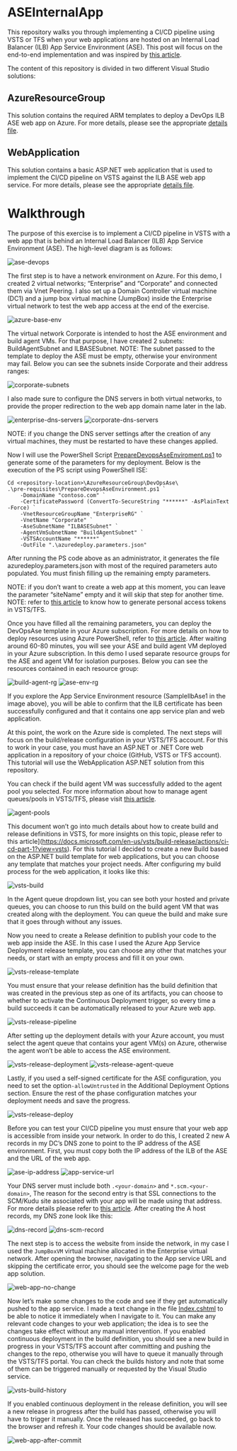 # ASEInternalApp

This repository walks you through implementing a CI/CD pipeline using VSTS or TFS when your web applications are hosted on an Internal Load Balancer (ILB) App Service Environment (ASE). This post will focus on the end-to-end implementation and was inspired by [this article](https://blogs.msdn.microsoft.com/mihansen/2018/01/04/continuous-deployment-with-vststfs-and-app-service-environment-ase/).

The content of this repository is divided in two different Visual Studio solutions: 

## AzureResourceGroup
This solution contains the required ARM templates to deploy a DevOps ILB ASE web app on Azure. For more details, please see the appropriate [details file]().

## WebApplication
This solution contains a basic ASP.NET web application that is used to implement the CI/CD pipeline on VSTS against the ILB ASE web app service. For more details, please see the appropriate [details file]().

# Walkthrough
The purpose of this exercise is to implement a CI/CD pipeline in VSTS with a web app that is behind an Internal Load Balancer (ILB) App Service Environment (ASE). The high-level diagram is as follows:

![ase-devops](ASEInternalApp/images/ase-devops.png)

The first step is to have a network environment on Azure. For this demo, I created 2 virtual networks; “Enterprise” and “Corporate” and connected them via Vnet Peering. I also set up a Domain Controller virtual machine (DC1) and a jump box virtual machine (JumpBox) inside the Enterprise virtual network to test the web app access at the end of the exercise.

![azure-base-env](ASEInternalApp/images/azure-base-env.png)

The virtual network Corporate is intended to host the ASE environment and build agent VMs. For that purpose, I have created 2 subnets: BuildAgentSubnet and ILBASESubnet. NOTE: The subnet passed to the template to deploy the ASE must be empty, otherwise your environment may fail. Below you can see the subnets inside Corporate and their address ranges:

![corporate-subnets](ASEInternalApp/images/corporate-subnets.png)

I also made sure to configure the DNS servers in both virtual networks, to provide the proper redirection to the web app domain name later in the lab.

![enterprise-dns-servers](ASEInternalApp/images/enterprise-dns-servers.png)
![corporate-dns-servers](ASEInternalApp/images/corporate-dns-servers.png)

NOTE: if you change the DNS server settings after the creation of any virtual machines, they must be restarted to have these changes applied.

Now I will use the PowerShell Script [PrepareDevopsAseEnviroment.ps1](ASEInternalApp/AzureResourceGroup/DevOpsAse/pre-requisites/PrepareDevopsAseEnvironment.ps1) to generate some of the parameters for my deployment. Below is the execution of the PS script using PowerShell ISE:

```
Cd <repository-location>\AzureResourceGroup\DevOpsAse\
.\pre-requisites\PrepareDevopsAseEnvironment.ps1 `
    -DomainName "contoso.com" `
    -CertificatePassword (ConvertTo-SecureString "******" -AsPlainText -Force) `
    -VnetResourceGroupName "EnterpriseRG" `
    -VnetName "Corporate" `
    -AseSubnetName "ILBASESubnet" `
    -AgentVmSubnetName "BuildAgentSubnet" `
    -VSTSAccountName "******" `
    -OutFile ".\azuredeploy.parameters.json"
```

After running the PS code above as an administrator, it generates the file azuredeploy.parameters.json with most of the required parameters auto populated. You must finish filling up the remaining empty parameters.

NOTE: if you don’t want to create a web app at this moment, you can leave the parameter “siteName” empty and it will skip that step for another time.
NOTE: refer to [this article](https://docs.microsoft.com/en-us/vsts/accounts/use-personal-access-tokens-to-authenticate?view=vsts) to know how to generate personal access tokens in VSTS/TFS.

Once you have filled all the remaining parameters, you can deploy the DevOpsAse template in your Azure subscription. For more details on how to deploy resources using Azure PowerShell, refer to [this article](https://docs.microsoft.com/en-us/azure/azure-resource-manager/resource-group-template-deploy). After waiting around 60-80 minutes, you will see your ASE and build agent VM deployed in your Azure subscription. In this demo I used separate resource groups for the ASE and agent VM for isolation purposes. Below you can see the resources contained in each resource group:

![build-agent-rg](ASEInternalApp/images/build-agent-rg.png)
![ase-env-rg](ASEInternalApp/images/ase-env-rg.png)

If you explore the App Service Environment resource (SampleIlbAse1 in the image above), you will be able to confirm that the ILB certificate has been successfully configured and that it contains one app service plan and web application.

At this point, the work on the Azure side is completed. The next steps will focus on the build/release configuration in your VSTS/TFS account. For this to work in your case, you must have an ASP.NET or .NET Core web application in a repository of your choice (GitHub, VSTS or TFS account). This tutorial will use the WebApplication ASP.NET solution from this repository.


You can check if the build agent VM was successfully added to the agent pool you selected. For more information about how to manage agent queues/pools in VSTS/TFS, please visit [this article](https://docs.microsoft.com/en-us/vsts/build-release/concepts/agents/pools-queues?view=vsts).

![agent-pools](ASEInternalApp/images/agent-pools.png)

This document won’t go into much details about how to create build and release definitions in VSTS, for more insights on this topic, please refer to this article](https://docs.microsoft.com/en-us/vsts/build-release/actions/ci-cd-part-1?view=vsts). For this tutorial I decided to create a new Build based on the ASP.NET build template for web applications, but you can choose any template that matches your project needs. After configuring my build process for the web application, it looks like this:

![vsts-build](ASEInternalApp/images/vsts-build.png)

In the Agent queue dropdown list, you can see both your hosted and private queues, you can choose to run this build on the build agent VM that was created along with the deployment. You can queue the build and make sure that it goes through without any issues.

Now you need to create a Release definition to publish your code to the web app inside the ASE. In this case I used the Azure App Service Deployment release template, you can choose any other that matches your needs, or start with an empty process and fill it on your own.

![vsts-release-template](ASEInternalApp/images/vsts-release-template.png)

You must ensure that your release definition has the build definition that was created in the previous step as one of its artifacts, you can choose to whether to activate the Continuous Deployment trigger, so every time a build succeeds it can be automatically released to your Azure web app.

![vsts-release-pipeline](ASEInternalApp/images/vsts-release-pipeline.png)

After setting up the deployment details with your Azure account, you must select the agent queue that contains your agent VM(s) on Azure, otherwise the agent won’t be able to access the ASE environment.

![vsts-release-deployment](ASEInternalApp/images/vsts-release-deployment.png)
![vsts-release-agent-queue](ASEInternalApp/images/vsts-release-agent-queue.png)

Lastly, if you used a self-signed certificate for the ASE configuration, you need to set the option`-allowUntrusted` in the Additional Deployment Options section. Ensure the rest of the phase configuration matches your deployment needs and save the progress.

![vsts-release-deploy](ASEInternalApp/images/vsts-release-deploy.png)

Before you can test your CI/CD pipeline you must ensure that your web app is accessible from inside your network. In order to do this, I created 2 new A records in my DC’s DNS zone to point to the IP address of the ASE environment. First, you must copy both the IP address of the ILB of the ASE and the URL of the web app.

![ase-ip-address](ASEInternalApp/images/ase-ip-address.png)
![app-service-url](ASEInternalApp/images/app-service-url.png)

Your DNS server must include both `.<your-domain>` and `*.scm.<your-domain>`, The reason for the second entry is that SSL connections to the SCM/Kudu site associated with your app will be made using that address. For more details please refer to [this article](https://docs.microsoft.com/en-us/azure/app-service/environment/app-service-environment-with-internal-load-balancer). After creating the A host records, my DNS zone look like this:

![dns-record](ASEInternalApp/images/dns-record.png)
![dns-scm-record](ASEInternalApp/images/dns-scm-record.png)

The next step is to access the website from inside the network, in my case I used the `JumpBoxVM` virtual machine allocated in the Enterprise virtual network. After opening the browser, navigating to the App service URL and skipping the certificate error, you should see the welcome page for the web app solution.

![web-app-no-change](ASEInternalApp/images/web-app-no-change.png)

Now let’s make some changes to the code and see if they get automatically pushed to the app service. I made a text change in the file [Index.cshtml](ASEInternalApp/WebApplication/WebApplication/Views/Home/Index.cshtml) to be able to notice it immediately when I navigate to it. You can make any relevant code changes to your web application; the idea is to see the changes take effect without any manual intervention. If you enabled continuous deployment in the build definition, you should see a new build in progress in your VSTS/TFS account after committing and pushing the changes to the repo, otherwise you will have to queue it manually through the VSTS/TFS portal. You can check the builds history and note that some of them can be triggered manually or requested by the Visual Studio service.

![vsts-build-history](ASEInternalApp/images/vsts-build-history.png)

If you enabled continuous deployment in the release definition, you will see a new release in progress after the build has passed, otherwise you will have to trigger it manually. Once the released has succeeded, go back to the browser and refresh it. Your code changes should be available now.

![web-app-after-commit](ASEInternalApp/images/web-app-after-commit.png)
